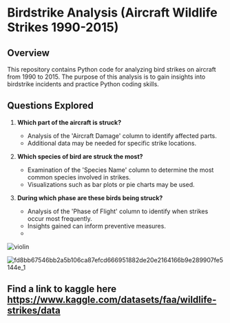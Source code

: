 # Birdstrike Analysis (Aircraft Wildlife Strikes 1990-2015)

## Overview
This repository contains Python code for analyzing bird strikes on aircraft from 1990 to 2015. The purpose of this analysis is to gain insights into birdstrike incidents and practice Python coding skills.

## Questions Explored
1. **Which part of the aircraft is struck?**
    - Analysis of the 'Aircraft Damage' column to identify affected parts.
    - Additional data may be needed for specific strike locations.

2. **Which species of bird are struck the most?**
    - Examination of the 'Species Name' column to determine the most common species involved in strikes.
    - Visualizations such as bar plots or pie charts may be used.

3. **During which phase are these birds being struck?**
    - Analysis of the 'Phase of Flight' column to identify when strikes occur most frequently.
    - Insights gained can inform preventive measures.
    - 
![violin](https://github.com/BarendBester/AviationData/assets/121133689/a7e41d87-0c68-4558-834b-2b119bb219c6)


![fd8bb67546bb2a5b106ca87efcd666951882de20e2164166b9e289907fe5144e_1](https://github.com/BarendBester/AviationData/assets/121133689/ba81bf8f-15d9-4c74-862b-e20c2e1fdcc1)

## Find a link to kaggle here https://www.kaggle.com/datasets/faa/wildlife-strikes/data

